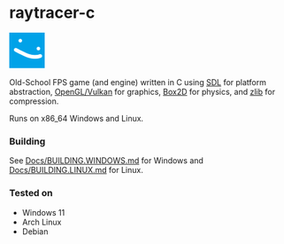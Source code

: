 # raytracer-c

![](Assets/actor/BLOB2.png)

Old-School FPS game (and engine) written in C using [SDL](https://www.libsdl.org/) for platform
abstraction, [OpenGL/Vulkan](https://www.khronos.org/) for graphics, [Box2D](https://box2d.org/) for physics,
and [zlib](https://www.zlib.net/) for compression.

Runs on x86_64 Windows and Linux.

### Building
See [Docs/BUILDING.WINDOWS.md](Docs/BUILDING.WINDOWS.md) for Windows and [Docs/BUILDING.LINUX.md](Docs/BUILDING.LINUX.md) for Linux.

### Tested on
- Windows 11
- Arch Linux
- Debian
